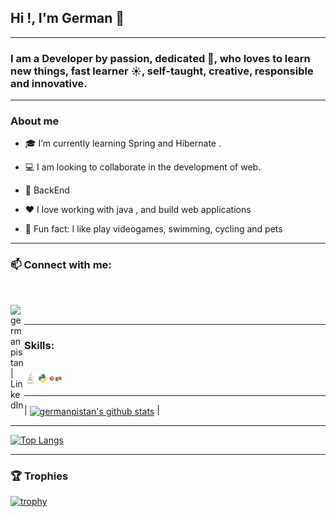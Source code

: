 ## Hi !, I'm German  👋

---

### I am a Developer by passion, dedicated 💪, who loves to learn new things, fast learner ☀️, self-taught, creative, responsible and innovative.

---

###  About me

- 🎓 I’m currently learning Spring and Hibernate .

- 💻 I am looking to collaborate in the development of web. 

- 💼 BackEnd

- ❤️ I  love working with java , and build web applications

- 🎪 Fun fact: I like play videogames, swimming, cycling and pets

---

### 📫 Connect with me:

<br>

[<img align="left" alt="germanpistan | LinkedIn" width="22px" src="https://github.com/TheDudeThatCode/TheDudeThatCode/blob/master/Assets/Linkedin.svg" />][linkedin]

<br>

---

### Skills:

<br>
<code><img height="20" alt="java" src="https://raw.githubusercontent.com/github/explore/80688e429a7d4ef2fca1e82350fe8e3517d3494d/topics/java/java.png"></code><code><img height="20" alt="python" src="https://raw.githubusercontent.com/github/explore/80688e429a7d4ef2fca1e82350fe8e3517d3494d/topics/python/python.png"></code><code><img height="20" alt="git" src="https://raw.githubusercontent.com/github/explore/80688e429a7d4ef2fca1e82350fe8e3517d3494d/topics/git/git.png"></code>
<br>

---

| <a href="https://github.com/anuraghazra/github-readme-stats"><img align="center" src="https://github-readme-stats.vercel.app/api?username=germanpistan&show_icons=true&include_all_commits=true&theme=buefy&hide_border=true" alt="germanpistan's github stats" /></a> | <a href="https://github.com/anuraghazra/github-readme-stats"></a>

---
[![Top Langs](https://github-readme-stats.vercel.app/api/top-langs/?username=germanpistan&langs_count=5&layout=compact&theme=react)](https://github.com/anuraghazra/github-readme-stats)

---
### 🏆 Trophies
[![trophy](https://github-profile-trophy.vercel.app/?username=germanpistan&theme=dracula)](https://github.com/ryo-ma/github-profile-trophy)


[linkedin]: https://www.linkedin.com/in/anibal-german-pistan-3b9770172/

<!--
**germanpistan/germanpistan** is a ✨ _special_ ✨ repository because its `README.md` (this file) appears on your GitHub profile.

---


